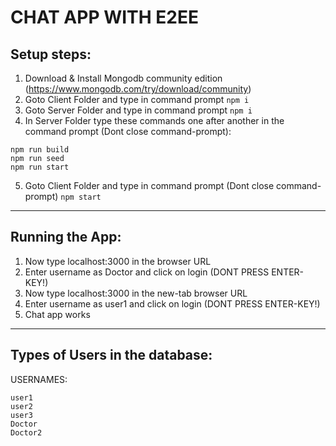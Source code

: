 # CHAT APP WITH E2EE

## Setup steps:
1. Download & Install Mongodb community edition (https://www.mongodb.com/try/download/community)
2. Goto Client Folder and type in command prompt ```npm i```
3. Goto Server Folder and type in command prompt ```npm i```
4. In Server Folder type these commands one after another in the command prompt (Dont close command-prompt):
```
npm run build
npm run seed
npm run start
```
5. Goto Client Folder and type in command prompt (Dont close command-prompt) ```npm start```

---

## Running the App:
1. Now type localhost:3000 in the browser URL
2. Enter username as Doctor and click on login (DONT PRESS ENTER-KEY!)
3. Now type localhost:3000 in the new-tab browser URL
4. Enter username as user1 and click on login (DONT PRESS ENTER-KEY!)
5. Chat app works

---

## Types of Users in the database:
USERNAMES: 
```
user1
user2
user3
Doctor
Doctor2
```